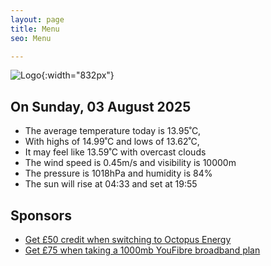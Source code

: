 ```yaml
---
layout: page
title: Menu
seo: Menu

---
```


![Logo](/images/logo.jpg){:width="832px"}

<!-- weather_marker starts -->
## On Sunday, 03 August 2025

- The average temperature today is 13.95˚C,
- With highs of 14.99˚C and lows of 13.62˚C,
- It may feel like 13.59˚C with overcast clouds
- The wind speed is 0.45m/s and visibility is 10000m
- The pressure is 1018hPa and humidity is 84%
- The sun will rise at 04:33 and set at 19:55

<!-- weather_marker ends -->

## Sponsors

- [Get £50 credit when switching to Octopus Energy](https://bit.ly/3oD1nnS)
- [Get £75 when taking a 1000mb YouFibre broadband plan](https://aklam.io/91zWhU?)
